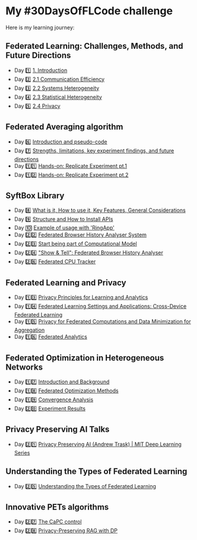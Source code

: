 # My #30DaysOfFLCode challenge

Here is my learning journey:
## Federated Learning: Challenges, Methods, and Future Directions
- Day 1️⃣ [1. Introduction](day1/day1.md)
- Day 2️⃣ [2.1 Communication Efficiency](day2/day2.md)
- Day 3️⃣ [2.2 Systems Heterogeneity](day3/day3.md)
- Day 4️⃣ [2.3 Statistical Heterogeneity](day4/day4.md)
- Day 5️⃣ [2.4 Privacy](day5/day5.md)

## Federated Averaging algorithm
- Day 6️⃣ [Introduction and pseudo-code](day6/day6.md)
- Day 7️⃣ [Strengths, limitations, key experiment findings, and future directions](day7/day7.md)
- Day 1️⃣1️⃣ [Hands-on: Replicate Experiment pt.1](day11/day11.md)
- Day 1️⃣2️⃣ [Hands-on: Replicate Experiment pt.2](day12/day12.md)


## SyftBox Library
- Day 8️⃣ [What is it, How to use it, Key Features, General Considerations](day8/day8.md)
- Day 9️⃣ [Structure and How to Install APIs](day9/day9.md)
- Day 🔟 [Example of usage with 'RingApp'](day10/day10.md)
- Day 2️⃣2️⃣ [Federated Browser History Analyser System](day22/day22.md)
- Day 2️⃣3️⃣ [Start being part of Computational Model](day23/day23.md)
- Day 2️⃣4️⃣ ["Show & Tell": Federated Browser History Analyser](day24/day24.md)
- Day 2️⃣6️⃣ [Federated CPU Tracker](day26/day26.md)


## Federated Learning and Privacy
- Day 1️⃣3️⃣ [Privacy Principles for Learning and Analytics](day13/day13.md)
- Day 1️⃣4️⃣ [Federated Learning Settings and Applications: Cross-Device Federated Learning](day14/day14.md)
- Day 1️⃣5️⃣ [Privacy for Federated Computations and Data Minimization for Aggregation](day15/day15.md)
- Day 1️⃣6️⃣ [Federated Analytics](day16/day16.md)

## Federated Optimization in Heterogeneous Networks
- Day 1️⃣7️⃣ [Introduction and Background](day17/day17.md)
- Day 1️⃣8️⃣ [Federated Optimization Methods](day18/day18.md)
- Day 1️⃣9️⃣ [Convergence Analysis](day19/day19.md)
- Day 2️⃣0️⃣ [Experiment Results](day20/day20.md)

## Privacy Preserving AI Talks 
- Day 2️⃣1️⃣ [Privacy Preserving AI (Andrew Trask) | MIT Deep Learning Series](day21/day21.md)

## Understanding the Types of Federated Learning 
- Day 2️⃣5️⃣ [Understanding the Types of Federated Learning](day25/day25.md)

## Innovative PETs algorithms
- Day 2️⃣7️⃣ [The CaPC control](day27/day27.md)
- Day 2️⃣8️⃣ [Privacy-Preserving RAG with DP](day28/day28.md)
